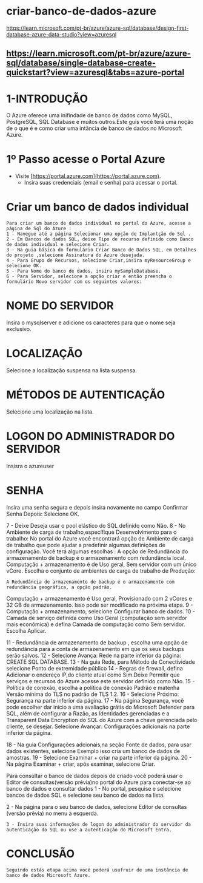 # criar-banco-de-dados-azure
https://learn.microsoft.com/pt-br/azure/azure-sql/database/design-first-database-azure-data-studio?view=azuresql

## https://learn.microsoft.com/pt-br/azure/azure-sql/database/single-database-create-quickstart?view=azuresql&tabs=azure-portal

# 1-INTRODUÇÃO
O Azure oferece uma inifindade de banco de dados como MySQL, PostgreSQL, SQL Database e muitos  outros.Este guis você terá uma noção de o que é e como criar uma intância de banco de dados no Microsoft Azure.

# 1º Passo acesse o Portal Azure
- Visite [https://portal.azure.com](https://portal.azure.com).
   - Insira suas credenciais (email e senha) para acessar o portal.
# Criar um banco de dados individual
    Para criar um banco de dados individual no portal do Azure, acesse a página de Sql do Azure :
    1 - Navegue até a página Selecionar uma opção de Implantção do Sql .
    2 - Em Bancos de dados SQL, deixe Tipo de recurso definido como Banco de dados individual e selecione Criar.
    3 - Na guia básica do formulário Criar Banco de Dados SQL, em Detalhes do projeto ,selecione Assinatura do Azure desejada.
    4 - Para Grupo de Recursos, selecione Criar,insira myResourceGroup e selecione OK.
    5 - Para Nome do banco de dados, insira mySampleDatabase.
    6 - Para Servidor, selecione a opção criar e então preencha o formulário Novo servidor com os seguintes valores:
# NOME DO SERVIDOR
Insira o mysqlserver e adicione os caracteres para que o nome seja exclusivo.
# LOCALIZAÇÃO
Selecione a localização suspensa na lista suspensa.
# MÉTODOS DE AUTENTICAÇÃO
Selecione uma localização na lista.
# LOGON DO ADMINISTRADOR DO SERVIDOR
Insisra o azureuser
# SENHA
Insira uma senha segura e depois insira novamente no campo Confirmar Senha
Depois:
Selecione OK.

  
   7 - Deixe Deseja usar o pool elástico do SQL definido como Não.
   8 - No Ambiente de carga de trabalho,específique Desenvolvimento para o trabalho:
   No portal do Azure você encontrará opção de Ambiente de carga de trabalho que pode ajudar a predefinir algumas definições de configuração. 
   Você terá algumas escolhas :
 A opção de Redundância do armazenamento de backup é o armazenamento com redundância local. 
 Computação + armazenamento é de Uso geral, Sem servidor com um único vCore.
 Escolha o conjunto de ambientes de carga de trabalho de Produção:

    A Redundância de armazenamento de backup é o armazenamento com redundância geográfica, a opção padrão.
   Computação + armazenamento é Uso geral, Provisionado com 2 vCores e 32 GB de armazenamento. Isso pode ser modificado na próxima etapa.
    9 - Computação + armazenamento, selecione Configurar banco de dados.
    10 - Camada de serviço definida como Uso Geral (computação sem servidor mais econômica) e defina Camada de computação como Sem servidor. Escolha Aplicar.

   11 - Redundância de armazenamento de backup ,
   escolha uma opção de redundância para a conta de armazenamento em que os seus backups serão salvos.
   12 - Selecione Avança: Rede na parte inferior da página: CREATE SQL DATABASE.
   13 - Na guia Rede, para Método de Conectividade selecione Ponto de extremidade público
   14 - Regras de firewall, defina Adicionar o endereço IP,do cliente atual como Sim.Deixe Permitir que serviços e recursos do Azure acesse este servidor definido como Não.
   15 - Política de conexão, escolha a política de conexão Padrão e matenha Versão mínima do TLS no padrão de TLS 1.2.
   16 - Selecione Próximo: Segurança na parte inferior da página.
   17 - Na página Segurança, você pode escolher dar início a uma avaliação grátis  do Microsoft Defender para SQL, além de configurar a Razão, as Identidades gerenciadas e a Transparent Data Encryption do SQL do Azure com a chave gerenciada pelo cliente, se desejar. Selecione Avançar: Configurações adicionais na parte inferior da página.
   
   18 - Na guia Configurações adcionais,na seção Fonte de dados, para usar dados existentes, selecione Exemplo isso cria um banco de dados de amostras.
   19 - Selecione Examinar + criar na parte inferior da página.
   20 - Na página Examinar + criar, após examinar, selecione Criar.
   
   Para consultar o banco de dados depois de criado você poderá usar o Editor de consultas(versão prévia)no portal do Azure para conectar-se ao banco de dados e consultar dados
   1 - No portal, pesquise e selecione bancos de dados SQL e selecione seu banco de dados na lista.

   2 - Na página para o seu banco de dados, selecione Editor de consultas (versão prévia) no menu à esquerda.

    3 - Insira suas informações de logon do administrador do servidor da autenticação do SQL ou use a autenticação do Microsoft Entra.
 
    
 
# CONCLUSÃO
    Seguindo estás etapa acima você poderá usufruir de uma instância de banco de dados Microsoft Azure.    
